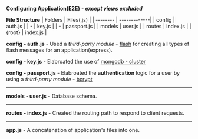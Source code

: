 **Configuring Application(E2E)** - ***except views excluded***

**File Structure**
| Folders  | Files(.js) |
| -------- | -------------|
| config  | auth.js |
| -       | key.js  |
| -       | passport.js |
| models  | user.js | 
| routes  | index.js |
| {root}  | index.js |


**config - auth.js** - Used a  *third-party module* - [flash](https://www.npmjs.com/package/req-flash) for creating all types of flash messages for an application(express).


**config - key.js** - Elabroated the use of [mongodb - cluster](https://www.mongodb.com/basics/clusters/mongodb-cluster-setup)


**config - passport.js** - Elabroated the **authentication** logic for a user by using a  *third-party module* - [bcrypt](https://www.npmjs.com/package/bcrypt)

---------------------------------------------------------------------------------------------

**models - user.js** - Database schema.

---------------------------------------------------------------------------------------------

**routes - index.js** - Created the routing path to respond to client requests. 

---------------------------------------------------------------------------------------------

**app.js** -  A concatenation of application's files into one.